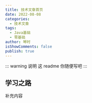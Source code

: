 ```yaml
---
title: 技术文章首页
date: 2022-08-08
categories:
  - 技术文章
tags:
  - Java基础
  - 零基础
author: 琴时
isShowComments: false
publish: true
---
```


<!-- more -->

::: warning 说明
这 readme 你随便写吧
:::

## 学习之路

补充内容
